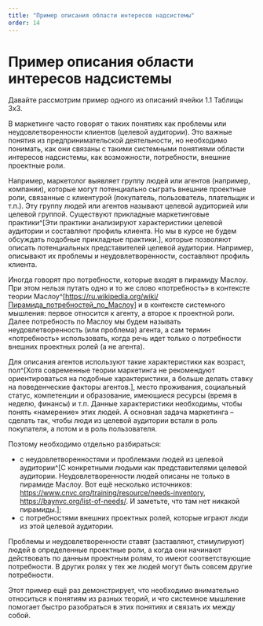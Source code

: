 ```yaml
---
title: "Пример описания области интересов надсистемы"
order: 14
---
```


# Пример описания области интересов надсистемы

Давайте рассмотрим пример одного из описаний ячейки 1.1 Таблицы 3х3.

В маркетинге часто говорят о таких понятиях как проблемы или неудовлетворенности клиентов (целевой аудитории). Это важные понятия из предпринимательской деятельности, но необходимо понимать, как они связаны с такими системными понятиями области интересов надсистемы, как возможности, потребности, внешние проектные роли.

Например, маркетолог выявляет группу людей или агентов (например, компании), которые могут потенциально сыграть внешние проектные роли, связанные с клиентурой (покупатель, пользователь, плательщик и т.п.). Эту группу людей или агентов называют целевой аудиторией или целевой группой. Существуют прикладные маркетинговые практики^[Эти практики анализируют характеристики целевой аудитории и составляют профиль клиента. Но мы в курсе не будем обсуждать подобные прикладные практики.], которые позволяют описать потенциальных представителей целевой аудитории. Например, описывают их проблемы и неудовлетворенности, составляют профиль клиента.

Иногда говорят про потребности, которые входят в пирамиду Маслоу. При этом нельзя путать одно и то же слово «потребность» в контексте теории Маслоу^[<https://ru.wikipedia.org/wiki/Пирамида_потребностей_по_Маслоу>] и в контексте системного мышления: первое относится к агенту, а второе к проектной роли. Далее потребность по Маслоу мы будем называть неудовлетворенность (или проблема) агента, а сам термин «потребность» использовать, когда речь идет только о потребности внешних проектных ролей (а не агента).

Для описания агентов используют такие характеристики как возраст, пол^[Хотя современные теории маркетинга не рекомендуют ориентироваться на подобные характеристики, а больше делать ставку на поведенческие факторы агентов.], место проживания, социальный статус, компетенции и образование, имеющиеся ресурсы (время в неделю, финансы) и т.п. Данные характеристики необходимы, чтобы понять «намерение» этих людей. А основная задача маркетинга – сделать так, чтобы люди из целевой аудитории встали в роль покупателя, а потом и в роль пользователя.

Поэтому необходимо отдельно разбираться:

* с неудовлетворенностями и проблемами людей из целевой аудитории^[С конкретными людьми как представителями целевой аудитории. Неудовлетворенности людей описаны не только в пирамиде Маслоу. Вот ещё несколько источников: <https://www.cnvc.org/training/resource/needs-inventory>, <https://baynvc.org/list-of-needs/>. И заметьте, что там нет никакой пирамиды.];
* с потребностями внешних проектных ролей, которые играют люди из этой целевой аудитории.

Проблемы и неудовлетворенности ставят (заставляют, стимулируют) людей в определенные проектные роли, а когда они начинают действовать по данным проектным ролям, то имеют соответствующие потребности. В других ролях у тех же людей могут быть совсем другие потребности.

Этот пример ещё раз демонстрирует, что необходимо внимательно относиться к понятиям из разных теорий, и что системное мышление помогает быстро разобраться в этих понятиях и связать их между собой.

